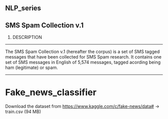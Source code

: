 ## NLP_series
SMS Spam Collection v.1
-------------------------

1. DESCRIPTION
--------------

The SMS Spam Collection v.1 (hereafter the corpus) is a set of SMS tagged messages that have been collected for SMS Spam research. It contains one set of SMS messages in English of 5,574 messages, tagged acording being ham (legitimate) or spam. 


-------------------------
# Fake_news_classifier 
Download the dataset from https://www.kaggle.com/c/fake-news/data# -> train.csv (94 MB)
